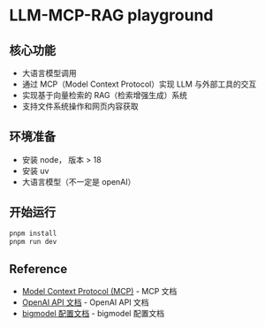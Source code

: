# LLM-MCP-RAG playground

## 核心功能

- 大语言模型调用
- 通过 MCP（Model Context Protocol）实现 LLM 与外部工具的交互
- 实现基于向量检索的 RAG（检索增强生成）系统
- 支持文件系统操作和网页内容获取

## 环境准备

- 安装 node， 版本 > 18
- 安装 uv
- 大语言模型（不一定是 openAI）

## 开始运行

```js
pnpm install
pnpm run dev
```

## Reference

- [Model Context Protocol (MCP)](https://modelcontextprotocol.io/) - MCP 文档
- [OpenAI API 文档](https://platform.openai.com/docs/api-reference) - OpenAI API 文档
- [bigmodel 配置文档](https://docs.bigmodel.cn/cn/guide/develop/openai/introduction#%E5%9F%BA%E7%A1%80%E9%85%8D%E7%BD%AE) - bigmodel 配置文档
